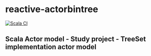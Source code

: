 # reactive-actorbintree
[![Scala CI](https://github.com/friendlycoconut/reactive-actorbintree/actions/workflows/scala.yml/badge.svg)](https://github.com/friendlycoconut/reactive-actorbintree/actions/workflows/scala.yml)

## Scala Actor model - Study project - TreeSet implementation actor model
